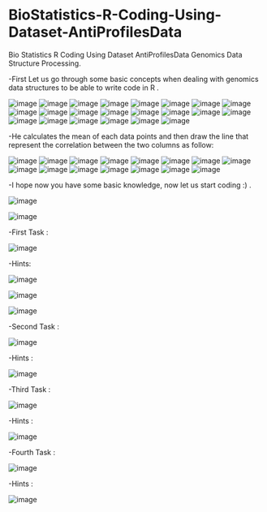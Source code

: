 # BioStatistics-R-Coding-Using-Dataset-AntiProfilesData
Bio Statistics R Coding Using Dataset AntiProfilesData Genomics Data Structure Processing.

-First Let us go through some basic concepts when dealing with genomics data structures to be able to write code in R .

![image](https://user-images.githubusercontent.com/112272836/215483851-ae910e50-ad2e-4930-af4a-c97b3bb4ad59.png)
![image](https://user-images.githubusercontent.com/112272836/215483886-bb1add52-9344-4272-8abf-4d9feab35563.png)
![image](https://user-images.githubusercontent.com/112272836/215483925-4a6bef71-5a55-4d40-ae07-8b1693116dee.png)
![image](https://user-images.githubusercontent.com/112272836/215483978-fd085777-f78c-4397-9073-aed7fcf72838.png)
![image](https://user-images.githubusercontent.com/112272836/215484015-8948c9e1-9d45-446e-8942-4d28fe8402c2.png)
![image](https://user-images.githubusercontent.com/112272836/215485581-b6861222-3e3c-4340-bada-a746361fe64b.png)
![image](https://user-images.githubusercontent.com/112272836/215485620-61761490-cd16-4948-a83c-8d3e24f8e189.png)
![image](https://user-images.githubusercontent.com/112272836/215485660-46386712-10da-47cc-abd2-58880afdf05d.png)
![image](https://user-images.githubusercontent.com/112272836/215485707-4f3b5132-cfb2-4086-86dd-81cb69560789.png)
![image](https://user-images.githubusercontent.com/112272836/215485736-1cf4117d-ce19-40a6-9df1-3e3a9ab7f58a.png)
![image](https://user-images.githubusercontent.com/112272836/215485783-876209e8-f1a2-41c5-aa95-fe38c5cf0ed0.png)
![image](https://user-images.githubusercontent.com/112272836/215485810-a5ee87e9-7e04-4993-acc7-574946f2daf3.png)
![image](https://user-images.githubusercontent.com/112272836/215485886-c37460ce-cd4c-4824-93e4-0557afc7095b.png)
![image](https://user-images.githubusercontent.com/112272836/215485871-39375233-c546-45e4-87ba-896d9042fbe8.png)
![image](https://user-images.githubusercontent.com/112272836/215485943-af4b0bef-ec66-431a-8405-833b65053b48.png)
![image](https://user-images.githubusercontent.com/112272836/215486012-8cd1806c-9a89-40af-b871-ddbaf2253d0f.png)
![image](https://user-images.githubusercontent.com/112272836/215486058-585cfaa2-2213-4bc0-acde-d3e2960404a5.png)
![image](https://user-images.githubusercontent.com/112272836/215486190-2ae2b261-cea9-43d0-8bdd-d497c7f5d886.png)
![image](https://user-images.githubusercontent.com/112272836/215486241-c4a25c6d-f33a-4125-80cb-9828eb56fe10.png)
![image](https://user-images.githubusercontent.com/112272836/215486282-891ebccc-46d8-4609-8c67-eaadf9d25a10.png)
![image](https://user-images.githubusercontent.com/112272836/215486323-9daec38a-6ad8-47fc-a456-fa44c3dd247e.png)
![image](https://user-images.githubusercontent.com/112272836/215486400-746d5336-cc6e-4df1-a487-ba4e9bebea9c.png)

-He calculates the mean of each data points and then draw the line that represent the correlation between the two columns as follow:

![image](https://user-images.githubusercontent.com/112272836/215486506-2f56abce-5731-4390-b7ea-8acd294106e3.png)
![image](https://user-images.githubusercontent.com/112272836/215486662-45d509f0-f8f6-48c5-866b-24633fac00da.png)
![image](https://user-images.githubusercontent.com/112272836/215486725-b8014e1f-b99d-4892-801b-ba961a70fd97.png)
![image](https://user-images.githubusercontent.com/112272836/215486756-3314656d-40e8-4370-9294-c7803d2da58f.png)
![image](https://user-images.githubusercontent.com/112272836/215486809-6ed551a4-a736-47c3-87ae-bf720e675b7a.png)
![image](https://user-images.githubusercontent.com/112272836/215486861-16b9188c-c6e0-4d77-b875-c39a93718f7a.png)
![image](https://user-images.githubusercontent.com/112272836/215486924-df4ddd5a-f5a0-422f-9724-e07998280866.png)
![image](https://user-images.githubusercontent.com/112272836/215486980-ed565c44-e250-4ad6-ac50-9862bec83e31.png)
![image](https://user-images.githubusercontent.com/112272836/215487067-fc942b0f-fc4f-4ffe-ab3b-c49f45c23b00.png)
![image](https://user-images.githubusercontent.com/112272836/215487096-65736421-ce7a-4ff9-a737-4ec2b9f1da31.png)
![image](https://user-images.githubusercontent.com/112272836/215487144-81a6e07d-8f7e-4c11-904c-ddaea17445dd.png)
![image](https://user-images.githubusercontent.com/112272836/215487222-65ea024b-9801-4722-bbaa-d94a7eaa71f2.png)
![image](https://user-images.githubusercontent.com/112272836/215487316-a0a2ecef-5681-48d2-a300-3b5f8b0d8091.png)
![image](https://user-images.githubusercontent.com/112272836/215487386-cd26c182-4dd9-4568-967b-f488aa1af0fd.png)
![image](https://user-images.githubusercontent.com/112272836/215487355-62a4c8e4-7804-49ee-b285-6c806f77ff85.png)

-I hope now you have some basic knowledge, now let us start coding :) .

![image](https://user-images.githubusercontent.com/112272836/215484681-e8dd1a16-ff76-4426-b164-96d2fea8cf95.png)

![image](https://user-images.githubusercontent.com/112272836/215484746-84ea698b-0caa-49ee-b94e-9c638ba9e793.png)

-First Task :

![image](https://user-images.githubusercontent.com/112272836/215484396-ca928a90-2d08-46aa-999c-f66887e61045.png)

-Hints:

![image](https://user-images.githubusercontent.com/112272836/215484897-2036d4f8-b6da-48ed-9718-dc07cad4edf7.png)

![image](https://user-images.githubusercontent.com/112272836/215484966-e52dbb84-f00f-42e4-b451-be618fae47a8.png)

![image](https://user-images.githubusercontent.com/112272836/215485010-fd694540-9160-47f4-b5ab-c7812b962b8f.png)

-Second Task :

![image](https://user-images.githubusercontent.com/112272836/215484433-5f0fcf40-6256-42c0-b32f-a7479904aad9.png)

-Hints :

![image](https://user-images.githubusercontent.com/112272836/215485077-340eb63c-2a5e-491f-8b54-8663cac61240.png)

-Third Task :

![image](https://user-images.githubusercontent.com/112272836/215484555-a86dca0d-fc16-4040-b8c5-8ccc6083ef45.png)

-Hints :

![image](https://user-images.githubusercontent.com/112272836/215485145-b422730a-4ddf-458f-81e0-0575df98389b.png)

-Fourth Task : 

![image](https://user-images.githubusercontent.com/112272836/215484637-7bc6eccc-ea38-4616-b2fc-b1e5b98f7902.png)

-Hints : 

![image](https://user-images.githubusercontent.com/112272836/215485204-899dc534-c7c8-49cd-846d-9fa119eb078a.png)

